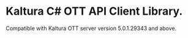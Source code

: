 # Kaltura C# OTT API Client Library.
Compatible with Kaltura OTT server version 5.0.1.29343 and above.
